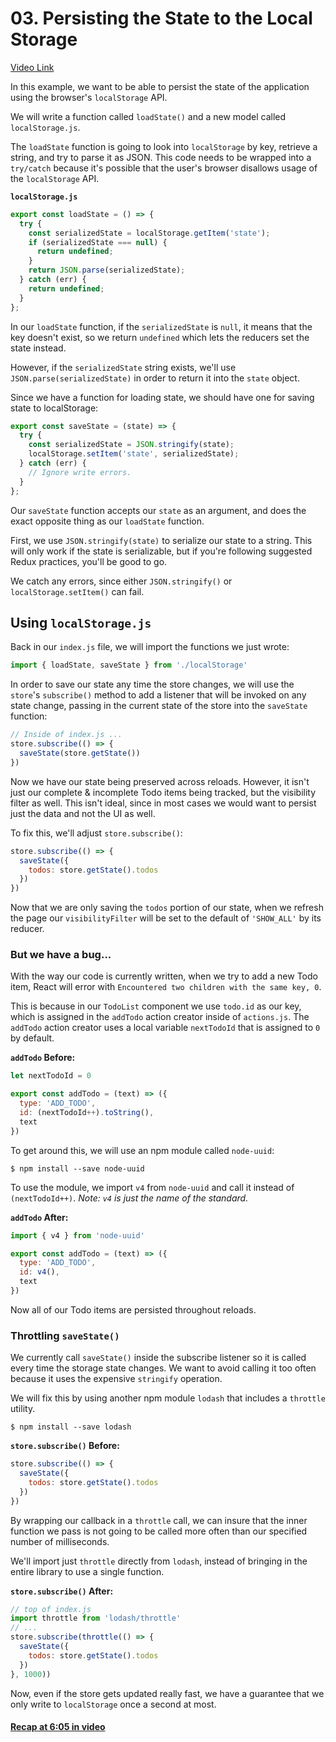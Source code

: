 # 03. Persisting the State to the Local Storage

[Video Link](https://egghead.io/lessons/javascript-redux-persisting-the-state-to-the-local-storage)

In this example, we want to be able to persist the state of the application using the browser's `localStorage` API.

We will write a function called `loadState()` and a new model called `localStorage.js`.

The `loadState` function is going to look into `localStorage` by key, retrieve a string, and try to parse it as JSON. This code needs to be wrapped into a `try/catch` because it's possible that the user's browser disallows usage of the `localStorage` API.

**`localStorage.js`**

```javascript
export const loadState = () => {
  try {
    const serializedState = localStorage.getItem('state');
    if (serializedState === null) {
      return undefined;
    }
    return JSON.parse(serializedState);
  } catch (err) {
    return undefined;
  }
};
```

In our `loadState` function, if the `serializedState` is `null`, it means that the key doesn't exist, so we return `undefined` which lets the reducers set the state instead.

However, if the `serializedState` string exists, we'll use `JSON.parse(serializedState)` in order to return it into the `state` object.

Since we have a function for loading state, we should have one for saving state to localStorage:

```javascript
export const saveState = (state) => {
  try {
    const serializedState = JSON.stringify(state);
    localStorage.setItem('state', serializedState);
  } catch (err) {
    // Ignore write errors.
  }
};
```

Our `saveState` function accepts our `state` as an argument, and does the exact opposite thing as our `loadState` function.

First, we use `JSON.stringify(state)` to serialize our state to a string. This will only work if the state is serializable, but if you're following suggested Redux practices, you'll be good to go.

We catch any errors, since either `JSON.stringify()` or `localStorage.setItem()` can fail.

## Using `localStorage.js`

Back in our `index.js` file, we will import the functions we just wrote:

```javascript
import { loadState, saveState } from './localStorage'
```

In order to save our state any time the store changes, we will use the `store`'s `subscribe()` method to add a listener that will be invoked on any state change, passing in the current state of the store into the `saveState` function:

```javascript
// Inside of index.js ...
store.subscribe(() => {
  saveState(store.getState())
})
```

Now we have our state being preserved across reloads. However, it isn't just our complete & incomplete Todo items being tracked, but the visibility filter as well. This isn't ideal, since in most cases we would want to persist just the data and not the UI as well.

To fix this, we'll adjust `store.subscribe()`:

```javascript
store.subscribe(() => {
  saveState({
    todos: store.getState().todos
  })
})
```

Now that we are only saving the `todos` portion of our state, when we refresh the page our `visibilityFilter` will be set to the default of `'SHOW_ALL'` by its reducer.

### But we have a bug...

With the way our code is currently written, when we try to add a new Todo item, React will error with `Encountered two children with the same key, 0`.

This is because in our `TodoList` component we use `todo.id` as our key, which is assigned in the `addTodo` action creator inside of `actions.js`. The `addTodo` action creator uses a local variable `nextTodoId` that is assigned to `0` by default.

**`addTodo` Before:**

```javascript
let nextTodoId = 0

export const addTodo = (text) => ({
  type: 'ADD_TODO',
  id: (nextTodoId++).toString(),
  text
})
```

To get around this, we will use an npm module called `node-uuid`:

`$ npm install --save node-uuid`

To use the module, we import `v4` from `node-uuid` and call it instead of `(nextTodoId++)`. _Note: `v4` is just the name of the standard._

**`addTodo` After:**

```javascript
import { v4 } from 'node-uuid'

export const addTodo = (text) => ({
  type: 'ADD_TODO',
  id: v4(),
  text
})
```

Now all of our Todo items are persisted throughout reloads.

### Throttling `saveState()`

We currently call `saveState()` inside the subscribe listener so it is called every time the storage state changes. We want to avoid calling it too often because it uses the expensive `stringify` operation.

We will fix this by using another npm module `lodash` that includes a `throttle` utility.

`$ npm install --save lodash`

**`store.subscribe()` Before:**

```javascript
store.subscribe(() => {
  saveState({
    todos: store.getState().todos
  })
})
```

By wrapping our callback in a `throttle` call, we can insure that the inner function we pass is not going to be called more often than our specified number of milliseconds.

We'll import just `throttle` directly from `lodash`, instead of bringing in the entire library to use a single function.

**`store.subscribe()` After:**

```javascript
// top of index.js
import throttle from 'lodash/throttle'
// ...
store.subscribe(throttle(() => {
  saveState({
    todos: store.getState().todos
  })
}, 1000))
```

Now, even if the store gets updated really fast, we have a guarantee that we only write to `localStorage` once a second at most.

#### [Recap at 6:05 in video](https://egghead.io/lessons/javascript-redux-persisting-the-state-to-the-local-storage#/tab-transcript)